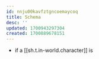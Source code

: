 ```yaml
---
id: nnju00kavfztgncoemaycoq
title: Schema
desc: ''
updated: 1700943297304
created: 1700889678151
---
```



- if a [[sh.t.in-world.character]] is 